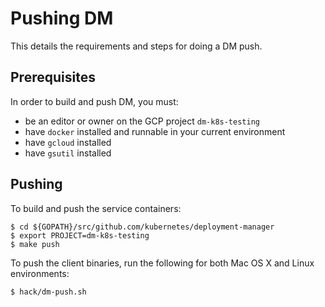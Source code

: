 # Pushing DM

This details the requirements and steps for doing a DM push.

## Prerequisites

In order to build and push DM, you must:

* be an editor or owner on the GCP project `dm-k8s-testing`
* have `docker` installed and runnable in your current environment
* have `gcloud` installed
* have `gsutil` installed

## Pushing

To build and push the service containers:

```
$ cd ${GOPATH}/src/github.com/kubernetes/deployment-manager
$ export PROJECT=dm-k8s-testing
$ make push
```

To push the client binaries, run the following for both Mac OS X and Linux
environments:

```
$ hack/dm-push.sh
```

